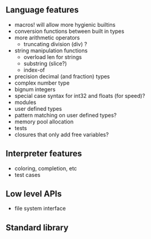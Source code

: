 ## Language features
- macros! will allow more hygienic builtins
- conversion functions between built in types
- more arithmetic operators
    - truncating division (div) ?
- string manipulation functions
    - overload len for strings
    - substring (slice?)
    - index-of
- precision decimal (and fraction) types
- complex number type
- bignum integers
- special case syntax for int32 and floats (for speed)?
- modules
- user defined types
- pattern matching on user defined types?
- memory pool allocation
- tests
- closures that only add free variables?

## Interpreter features
- coloring, completion, etc
- test cases

## Low level APIs
- file system interface

## Standard library
